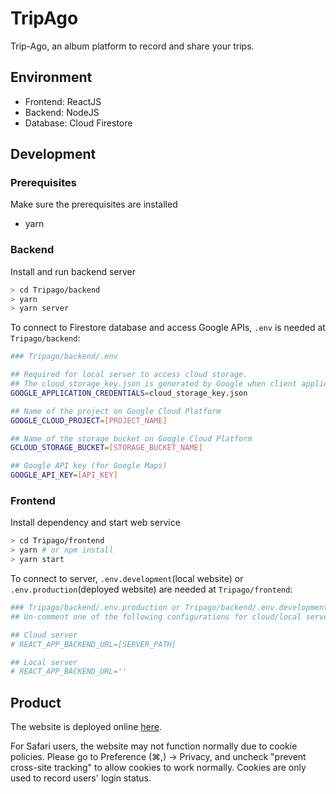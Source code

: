 # TripAgo

Trip-Ago, an album platform to record and share your trips.

## Environment

+ Frontend: ReactJS
+ Backend: NodeJS
+ Database: Cloud Firestore

## Development

### Prerequisites

Make sure the prerequisites are installed

+ yarn

### Backend

Install and run backend server
```bash
> cd Tripago/backend
> yarn
> yarn server
```
To connect to Firestore database and access Google APIs, ```.env``` is needed at ```Tripago/backend```:

``` bash
### Tripago/backend/.env

## Required for local server to access cloud storage.
## The cloud_storage_key.json is generated by Google when client applies for an access to cloud storage
GOOGLE_APPLICATION_CREDENTIALS=cloud_storage_key.json

## Name of the project on Google Cloud Platform
GOOGLE_CLOUD_PROJECT=[PROJECT_NAME]

## Name of the storage bucket on Google Cloud Platform
GCLOUD_STORAGE_BUCKET=[STORAGE_BUCKET_NAME]

## Google API key (for Google Maps)
GOOGLE_API_KEY=[API_KEY]
```

### Frontend

Install dependency and start web service

```bash
> cd Tripago/frontend
> yarn # or npm install
> yarn start
```

To connect to server, ```.env.development```(local website) or ```.env.production```(deployed website) are needed at ```Tripago/frontend```:

``` bash
### Tripago/backend/.env.production or Tripago/backend/.env.development
## Un-comment one of the following configurations for cloud/local server.

## Cloud server
# REACT_APP_BACKEND_URL=[SERVER_PATH] 

## Local server
# REACT_APP_BACKEND_URL=''
```
## Product
The website is deployed online [here](https://dingyiyi0226.github.io/tripago).

For Safari users, the website may not function normally due to cookie policies. Please go to Preference (⌘,) -> Privacy, and uncheck "prevent cross-site tracking" to allow cookies to work normally. Cookies are only used to record users' login status.


